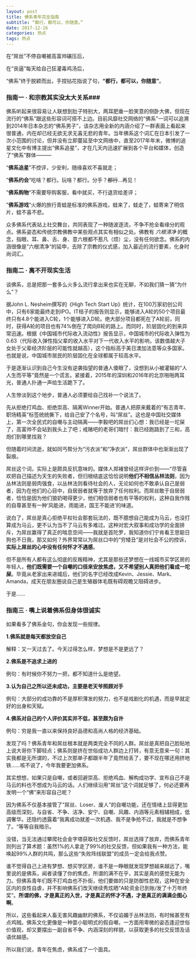 ```yaml
---
layout: post
title: 佛系青年完全指南
subtitle: “都行，都可以，你随意。”
date: 2017-12-16
categories: 热点
tags: 热点
---
```




  在“屌丝”不停自嘲被高富帅碾压后，

  在“丧逼”每天给自己狂灌毒鸡汤后，

  “佛系”终于脱颖而出，手捏拈花指说了句，**“都行，都可以，你随意”**。

### 指南一 · 和宗教其实没太大关系###



  佛系听起来很容易让人联想到肚子特别大，两耳肥垂一脸笑意的侧卧大佛，但现在流行的“佛系”跟这些形容词可搭不上边。目前风靡社交网络的“佛系”一词可以追溯到2014年日本杂志的“佛系男子”，该杂志用全新的内涵介绍了一群表面上看起来很普通，内在却已经无欲无求无喜无悲的青年。当年佛系这个词汇在日本引发了一次小范围的讨论，但并没有立即蔓延至中文网络中，直至2017年年末，微博的追星文化中有博主提出“佛系追星”，才在几天内迅速扩展到各个平台和媒体，创造了“佛系”群体———

  “**佛系追星**”不控评，少安利，随缘喜欢不喜就走；

  ”**佛系约会**“吃啥？都行。玩啥？都行。分手？~~都行~~...再见！

  ”**佛系购物**“不需要导购客服，看中就买，不行退货给差评；

  ”**佛系游戏**“火爆的旅行青蛙是标准的佛系游戏，蛙来了，蛙走了，蛙寄来了明信片，蛙不喜不悲。

   众多佛系代表站上社交舞台，共同表现了一种随波逐流，不争不抢全看缘分的观点。佛系姿态和传统宗教佛教中某些观点其实有相似之处。佛教有 *六根清净* 的概念，指眼、耳、鼻、舌、身、意六根都不惹凡（烦）尘，没有任何欲念。佛系的内涵很像是”六根清净“的延申，去除了宗教的仪式感，加入最近的流行要素，化身时尚词汇。

  



### 指南二 · 离不开现实生活

   谈佛系，总是把那一套多么火多么流行拿出来也实在无聊，不如我们猜一猜“为什么”？

  据John L. Nesheim撰写的《High Tech Start  Up》统计，在100万家初创公司中，只有6家能最终走到IPO。IT桔子的报告则显示，能够进入A轮的50个项目最终只有4.8个能进入C轮，1个能够进入D轮。绝大部分项目都死在了A轮前，同时，获得A轮的项目也有74%倒在了爬向B轮的路上。而同时，阶层固化的到来异常迅速。根据《中国城市代际收入流动性》报告显示，中国城市的代际收入弹性为0.63（代际收入弹性指父辈的收入水平对下一代收入水平的影响，该数值越大子女处于父辈经济阶层的可能性就越高），这个指标高于美日澳加法意等众多国家。也就是说，中国城市居民的阶层固化在全球都属于较高水平。

  于是逐渐认识到自己今生没有逆袭指望的普通人傻眼了，没想到从小被灌输的“人人生而平等”竟然是一个谎言。紧接着，2015年的深圳和2016年的北京啪啪两耳光，普通人扑通一声给生活跪下了。

人生惨淡到这个地步，普通人必须要给自己找补一个说法了。

先从拒绝打鸡血、拒绝崇高、隔离Winner开始。普通人把原来戴着的“有志青年、职场精英”标签统统撕下，给自己安了个名号，叫“屌丝”。这也是中国社交媒体上，第一次全民式的自嘲与主动隔离——李毅吧的屌丝们心想：我已经是一坨屎了，高富帅不会站到我头上了吧；戒赌吧的老哥们暗忖：我已经跑路到了三和，高炮们到哪里找我？

   但随着时间流逝，就如同丐帮分为“污衣派”和“净衣派”，屌丝群体中也渐渐出现了裂痕。

   屌丝这个词，实际上是颇具反抗意味的。媒体人郑褚曾经这样评价到——“尽管喜欢把自己描述为天生的失败者，但归根结底这恰恰说明**他们不相信丛林法则**，因为丛林法则是弱肉强食，以丛林法则看待社会的人，无论如何也不敢承认自己是弱者，因为在他们的心目中，自居弱者就等于放弃了任何权利。而屌丝敢于自居弱者，恰恰是因为他们狼奶喝得更少，他们相信弱者也有平等的权利，这种自我作贱的自尊甚至有一种‘风能进，雨能进，国王不能进’的味道。

说白了，屌丝是真心拒绝平权社会那套玩法的，既不臆想自己能成为马云，也没打算成为马云，更不认为当不了马云有多难过。这种对宏大叙事和成功学的全面排斥，为屌丝赢得了真正的喘息空间——我就是首陀罗，我知道你们宁肯看王思聪日狗也不日我，那又如何？外界常常以为屌丝口中的“穷矮丑”是对社会不公的控诉，**实际上屌丝的心中没有任何怀才不遇感**。

但不是所有人都有这么彻底的反叛精神，尤其是那些还梦想在一线城市买学区房的年轻人，**他们既需要一个自嘲的口径来安放焦虑，又不希望别人真把他们看成一坨屎**。毕竟从老家出来进城后，他们的名字已经改成Kevin、Jessie、Mark、Amanda，成天在朋友圈说自己是生殖器体毛既有碍观瞻又阻碍进步。

于是……

### 指南三 · 嘴上说着佛系但身体很诚实

如果看多了佛系金句，你会发现一些规律。

**1.佛系就是每天都放空自己**

解释：又一天过去了。今天过得怎么样，梦想是不是更远了？

**2.佛系是不追求上进的**

例句：有时候你不努力一把，都不知道什么是绝望。

**3.认为自己之所以还未成功，主要是老天爷照顾对手**

例句：大部分的成功靠的不是厚积薄发的努力，也不是戏剧化的机遇，而是早就定好的出身和天赋。

**4.佛系对自己的个人评价其实并不低，甚至颇为自许**

例句：穷是我一直以来保持良好品德和高尚人格的经济基础。

发现了吗？佛系青年和屌丝根本就是两类完全不同的人群。屌丝是真把自己脸贴地上说大哥你下脚轻点；佛系则是挤在世俗成功人群边上打转，有意无意来一句：其实我都是无所谓的，不过上次那单子都跟半年了竟然给丢了，要不现在哪还用挤地铁……咳不说了，今年我要更加佛系。

其实想想，如果只是自嘲，或者回避崇高、拒绝鸡血、解构成功学、宣布自己不是马云的料也不想成为马云的话。人们继续沿用“屌丝”这个词就足够了，何必还要再发明一个“佛”来形容自己呢？

因为佛系不仅基本接管了“屌丝、Loser、废人”的自嘲功能，还在情绪上显得更加高级而深刻，与自省、不争、洁净、安宁、自嘲、风趣、内涵等元素相辅相成，低调奢华。还隐约透露着“我离成功就差一次机遇、我不是争抢不过，我就是不想争了。“等等自我暗示。

没错，当无法通过攀爬社会金字塔获取社交反馈时，屌丝选择了放弃，而佛系青年则列出了算术题：虽然1%的人拿走了99%的社交反馈，但如果我有一种方法，能唤起99%人群的共鸣，那么这些“失败阵线联盟”的成员一定会给我点赞。

  谁不觉得自己上进有梦想、想买学区房，谁不是一睁眼就发现梦想越来越远了，嘴里说的是佛系，闻者读懂了你的焦虑，所谓的满不在乎，其实是真的感觉无能为力。但佛系青年们既不打鸡血也不扑街，他们要做的只是防御性悲观，这种在安全区内的良性自虐，并不影响佛系们改天继续秀炫晒“A轮资金已到账/发了十万年终奖”。**所谓的佛，才是真正的入世，才是真正的怀才不遇，才是真正的满满企图心啊**。

   所以，这些看起来人畜无害风趣幽默的佛系，不仅谄媚于丛林法则，有时候甚至有点鸡贼。佛系文化更像是一种耍小聪明式的假自嘲，一方面用卑微的姿态逢迎世俗价值观，却又要摆出一副自省不争、内涵深刻的样貌，以获取更多的社交反馈及话语优越感。

  所以我们说，青年在焦虑，佛系成了一个面具。


